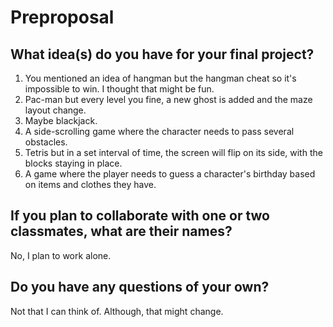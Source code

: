 # Preproposal

## What idea(s) do you have for your final project?

1. You mentioned an idea of hangman but the hangman cheat so it's impossible to win. I thought that might be fun.
2. Pac-man but every level you fine, a new ghost is added and the maze layout change.
3. Maybe blackjack.
4. A side-scrolling game where the character needs to pass several obstacles.
5. Tetris but in a set interval of time, the screen will flip on its side, with the blocks staying in place.
6. A game where the player needs to guess a character's birthday based on items and clothes they have.

## If you plan to collaborate with one or two classmates, what are their names?

No, I plan to work alone.

## Do you have any questions of your own?

Not that I can think of. Although, that might change.
